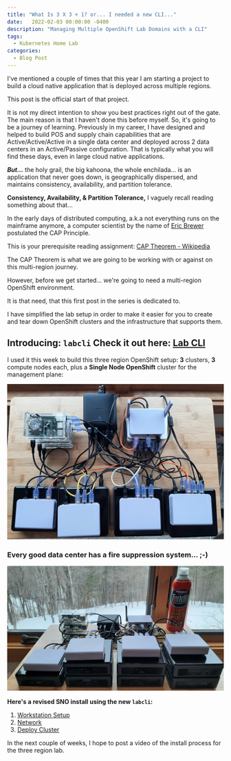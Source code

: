 ```yaml
---
title: "What Is 3 X 3 + 1? or... I needed a new CLI..."
date:   2022-02-03 00:00:00 -0400
description: "Managing Multiple OpenShift Lab Domains with a CLI"
tags:
  - Kubernetes Home Lab
categories:
  - Blog Post
---
```

I've mentioned a couple of times that this year I am starting a project to build a cloud native application that is deployed across multiple regions.

This post is the official start of that project.  

It is not my direct intention to show you best practices right out of the gate.  The main reason is that I haven't done this before myself.  So, it's going to be a journey of learning.  Previously in my career, I have designed and helped to build POS and supply chain capabilities that are Active/Active/Active in a single data center and deployed across 2 data centers in an Active/Passive configuration.  That is typically what you will find these days, even in large cloud native applications.

__*But...*__ the holy grail, the big kahoona, the whole enchilada...  is an application that never goes down, is geographically dispersed, and maintains consistency, availability, and partition tolerance.

__Consistency, Availability, & Partition Tolerance,__ I vaguely recall reading something about that...

In the early days of distributed computing, a.k.a not everything runs on the mainframe anymore, a computer scientist by the name of [Eric Brewer](https://en.wikipedia.org/wiki/Eric_Brewer_(scientist)) postulated the CAP Principle.

This is your prerequisite reading assignment: [CAP Theorem - Wikipedia](https://en.wikipedia.org/wiki/CAP_theorem)

The CAP Theorem is what we are going to be working with or against on this multi-region journey.

However, before we get started...  we're going to need a multi-region OpenShift environment.

It is that need, that this first post in the series is dedicated to.

I have simplified the lab setup in order to make it easier for you to create and tear down OpenShift clusters and the infrastructure that supports them.

## __Introducing: `labcli`__ Check it out here: [Lab CLI](/home-lab/labcli/)

I used it this week to build this three region OpenShift setup: __3__ clusters, __3__ compute nodes each, plus a __Single Node OpenShift__ cluster for the management plane:

![Three Region Lab - Top View](/_pages/home-lab/images/multi-region-lab-top.jpg)

### Every good data center has a fire suppression system...  ;-)

![Three Region Lab - Front View](/_pages/home-lab/images/multi-region-lab-front.jpg)

__Here's a revised SNO install using the new `labcli`:__

1. [Workstation Setup](/home-lab/bare-metal-sno-workstation/)
1. [Network](/home-lab/network-setup/)
1. [Deploy Cluster](/home-lab/bare-metal-install-sno/)

In the next couple of weeks, I hope to post a video of the install process for the three region lab.
